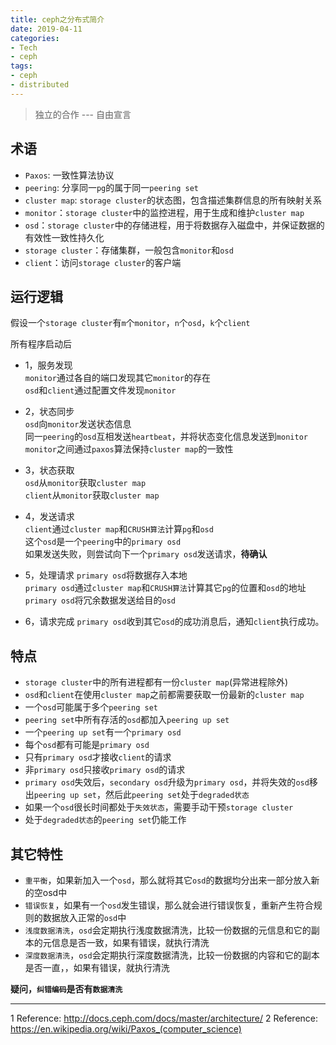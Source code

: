 ```yaml
---
title: ceph之分布式简介
date: 2019-04-11
categories:
- Tech
- ceph
tags:
- ceph
- distributed
---
```


> 独立的合作 --- 自由宣言

## 术语  

- `Paxos`: 一致性算法协议  
- `peering`: 分享同一`pg`的属于同一`peering set`  
- `cluster map`: `storage cluster`的状态图，包含描述集群信息的所有映射关系   
- `monitor`：`storage cluster`中的监控进程，用于生成和维护`cluster map`   
- `osd`：`storage cluster`中的存储进程，用于将数据存入磁盘中，并保证数据的有效性一致性持久化    
- `storage cluster`：存储集群，一般包含`monitor`和`osd`   
- `client`：访问`storage cluster`的客户端    

## 运行逻辑  

假设一个`storage cluster`有`m`个`monitor`，`n`个`osd`，`k`个`client`  

所有程序启动后  

* 1，服务发现  
`monitor`通过各自的端口发现其它`monitor`的存在  
`osd`和`client`通过配置文件发现`monitor`  

* 2，状态同步  
`osd`向`monitor`发送状态信息  
同一`peering`的`osd`互相发送`heartbeat`，并将状态变化信息发送到`monitor`   
`monitor`之间通过`paxos`算法保持`cluster map`的一致性  

* 3，状态获取  
`osd`从`monitor`获取`cluster map`  
`client`从`monitor`获取`cluster map`  

* 4，发送请求  
`client`通过`cluster map`和`CRUSH算法`计算`pg`和`osd`  
这个`osd`是一个`peering`中的`primary osd`  
如果发送失败，则尝试向下一个`primary osd`发送请求，__待确认__  

* 5，处理请求
`primary osd`将数据存入本地  
`primary osd`通过`cluster map`和`CRUSH算法`计算其它`pg`的位置和`osd`的地址  
`primary osd`将冗余数据发送给目的`osd`

* 6，请求完成
`primary osd`收到其它`osd`的成功消息后，通知`client`执行成功。  


## 特点  

- `storage cluster`中的所有进程都有一份`cluster map`(异常进程除外)  
- `osd`和`client`在使用`cluster map`之前都需要获取一份最新的`cluster map`  
- 一个`osd`可能属于多个`peering set`  
- `peering set`中所有存活的`osd`都加入`peering up set`  
- 一个`peering up set`有一个`primary osd`  
- 每个`osd`都有可能是`primary osd`  
- 只有`primary osd`才接收`client`的请求  
- 非`primary osd`只接收`primary osd`的请求  
- `primary osd`失效后，`secondary osd`升级为`primary osd`，并将失效的`osd`移出`peering up set`，然后此`peering set`处于`degraded状态`  
- 如果一个`osd`很长时间都处于`失效状态`，需要手动干预`storage cluster`  
- 处于`degraded状态`的`peering set`仍能工作  


## 其它特性  

- `重平衡`，如果新加入一个`osd`，那么就将其它`osd`的数据均分出来一部分放入新的空osd中  
- `错误恢复`，如果有一个`osd`发生错误，那么就会进行错误恢复，重新产生符合规则的数据放入正常的`osd`中  
- `浅度数据清洗`，`osd`会定期执行浅度数据清洗，比较一份数据的元信息和它的副本的元信息是否一致，如果有错误，就执行清洗  
- `深度数据清洗`，`osd`会定期执行深度数据清洗，比较一份数据的内容和它的副本是否一直，，如果有错误，就执行清洗  

__疑问，`纠错编码`是否有`数据清洗`__  


---------
1 Reference: http://docs.ceph.com/docs/master/architecture/
2 Reference: https://en.wikipedia.org/wiki/Paxos_(computer_science)

